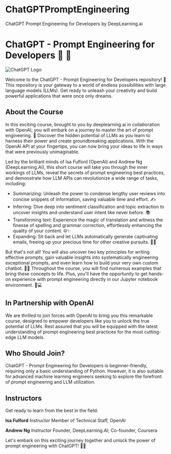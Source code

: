 # ChatGPTPromptEngineering
ChatGPT Prompt Engineering for Developers by DeepLearning.ai

# ChatGPT - Prompt Engineering for Developers :robot: :pencil:

![ChatGPT Logo]([https://github.com/openai/baselines/blob/master/data/logo.jpg])

Welcome to the ChatGPT - Prompt Engineering for Developers repository! 🎉 This repository is your gateway to a world of endless possibilities with large language models (LLMs). Get ready to unleash your creativity and build powerful applications that were once only dreams.

## About the Course

In this exciting course, brought to you by deeplearning.ai in collaboration with OpenAI, you will embark on a journey to master the art of prompt engineering. 🚀 Discover the hidden potential of LLMs as you learn to harness their power and create groundbreaking applications. With the OpenAI API at your fingertips, you can now bring your ideas to life in ways that were previously unimaginable.

Led by the brilliant minds of Isa Fulford (OpenAI) and Andrew Ng (DeepLearning.AI), this short course will take you through the inner workings of LLMs, reveal the secrets of prompt engineering best practices, and demonstrate how LLM APIs can revolutionize a wide range of tasks, including:

- Summarizing: Unleash the power to condense lengthy user reviews into concise snippets of information, saving valuable time and effort. ✍️
- Inferring: Dive deep into sentiment classification and topic extraction to uncover insights and understand user intent like never before. 📚
- Transforming text: Experience the magic of translation and witness the finesse of spelling and grammar correction, effortlessly enhancing the quality of your content. 🌐✨
- Expanding: Sit back and let LLMs automatically generate captivating emails, freeing up your precious time for other creative pursuits. 📧💡

But that's not all! You will also uncover two key principles for writing effective prompts, gain valuable insights into systematically engineering exceptional prompts, and even learn how to build your very own custom chatbot. 🤖💬 Throughout the course, you will find numerous examples that bring these concepts to life. Plus, you'll have the opportunity to get hands-on experience with prompt engineering directly in our Jupyter notebook environment. 📓💻

## In Partnership with OpenAI

We are thrilled to join forces with OpenAI to bring you this remarkable course, designed to empower developers like you to unlock the true potential of LLMs. Rest assured that you will be equipped with the latest understanding of prompt engineering best practices for the most cutting-edge LLM models.

## Who Should Join?

ChatGPT - Prompt Engineering for Developers is beginner-friendly, requiring only a basic understanding of Python. However, it is also suitable for advanced machine learning engineers seeking to explore the forefront of prompt engineering and LLM utilization.

## Instructors

Get ready to learn from the best in the field:

**Isa Fulford**
*Instructor*
Member of Technical Staff, OpenAI

**Andrew Ng**
*Instructor*
Founder, DeepLearning.AI; Co-founder, Coursera

Let's embark on this exciting journey together and unlock the power of prompt engineering with ChatGPT! 🚀🔥

